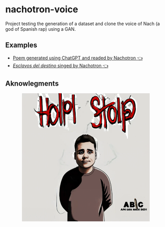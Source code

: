 # nachotron-voice

Project testing the generation of a dataset and clone the voice of Nach (a god of Spanish rap) using a GAN.



## Examples

* [Poem generated using ChatGPT and readed by Nachotron :point_left:](https://github.com/pablomm/nachotron-voice/raw/main/docs/nachotron_chatgpt_poem.mp3)
* [*Esclavos del destino* singed by Nachotron	:point_left:](https://github.com/pablomm/nachotron-voice/raw/main/docs/nachotron_esclavos_del_destino.mp3)

  

## Aknowlegments


<p align="center">
 <img src="./docs/pablo_rap_disc.png" alt="Pablo cover" width="400" height="400">
</p>
